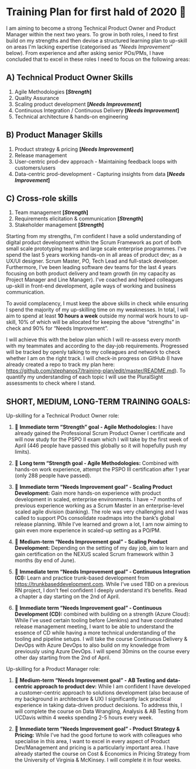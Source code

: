 # Training Plan for first hald of 2020 :muscle:

I am aiming to become a strong Technical Product Owner and Product Manager within the next two years. To grow in both roles, I need to first build on my strengths and then devise a structured learning plan to up-skill on areas I'm lacking expertise (categorised as *“Needs Improvement”* below). From experience and after asking senior POs/PMs, I have concluded that to excel in these roles I need to focus on the following areas: 

## A) Technical Product Owner Skills

1. Agile Methodologies **[*Strength*]**
2. Quality Assurance
3. Scaling product development **[*Needs Improvement*]**
4. Continuous Integration / Continuous Delivery **[*Needs Improvement*]**
5. Technical architecture & hands-on engineering

## B) Product Manager Skills

1. Product strategy & pricing **[*Needs Improvement*]**
2. Release management
3. User-centric prod-dev approach - Maintaining feedback loops with customers/users 
4. Data-centric prod-development - Capturing insights from data **[*Needs Improvement*]**

## C) Cross-role skills

1. Team management **[*Strength*]**
2. Requirements elicitation & communication **[*Strength*]**
3. Stakeholder management **[*Strength*]**

Starting from my strengths, I'm confident I have a solid understanding of digital product development within the Scrum Framework as port of both small scale prototyping teams and large scale enterprise programmes. I've spend the last 5 years working hands-on in all areas of product dev; as a UX/UI designer. Scrum Master, PO, Tech Lead and full-stack developer. Furthermore, I’ve been leading software dev teams for the last 4 years focusing on both product delivery and team growth (in my capacity as Project Manager and Line Manager). I’ve coached and helped colleagues up-skill in front-end development, agile ways of working and business communication. 

To avoid complacency, I must keep the above skills in check while ensuring I spend the majority of my up-skilling time on my weaknesses. In total, I will aim to spend at least **10 hours a week** outside my normal work hours to up-skill, 10% of which will be allocated for keeping the above “strengths” in check and 90% for “Needs Improvement”. 

I will achieve this with the below plan which I will re-assess every month with my teammates and according to the day-job requirements. Progressed will be tracked by openly talking to my colleagues and network to check whether I am on the right track. I will check-in progress on GitHub (I have already created a repo to track my plan here: https://github.com/stephanos7/training-plan/edit/master/README.md). To quantify my understanding of each topic I will use the PluralSight assessments to check where I stand.

## SHORT, MEDIUM, LONG-TERM TRAINING GOALS:

Up-skilling for a Technical Product Owner role:

1. :facepunch:  **Immediate term “Strength” goal - Agile Methodologies:** I have already gained the Professional Scrum Product Owner I certificate and will now study for the PSPO II exam which I will take by the first week of April (446 people have passed this globally so it will hopefully push my limits). 

2. :facepunch:  **Long term “Strength goal - Agile Methodologies:** Combined with hands-on work experience, attempt the PSPO III certification after 1 year (only 288 people have passed).

3. :facepunch:  **Immediate term “Needs Improvement goal” - Scaling Product Development:** Gain more hands-on experience with product development in scaled, enterprise environments. I have ~7 months of previous experience working as a Scrum Master in an enterprise-level scaled agile division (banking). The role was very challenging and I was called to support POs consolidate roadmaps into the bank’s global release planning. While I’ve learned and grown a lot, I am now aiming to gain even more experience in scaled-up setting as a PO/PM. 

4. :facepunch:  **Medium-term “Needs Improvement goal” - Scaling Product Development:** Depending on the setting of my day job, aim to learn and gain certification on the NEXUS scaled Scrum framework within 3 months (by end of June). 

5. :facepunch:  **Immediate term “Needs Improvement goal” - Continuous Integration (CI):** Learn and practice trunk-based development from https://trunkbaseddevelopment.com. While I’ve used TBD on a previous RN project, I don’t feel confident I deeply understand it’s benefits. Read a chapter a day starting on the 2nd of April.

6. :facepunch:  **Immediate term “Needs Improvement goal” - Continuous Development (CD):** combined with building on a strength (Azure Cloud): While I’ve used certain tooling before (Jenkins) and have coordinated release management meeting, I want to be able to understand the essence of CD while having a more technical understanding of the tooling and pipeline setups. I will take the course Continuous Delivery & DevOps with Azure DevOps to also build on my knowledge from previously using Azure DevOps. I will spend 30mins on the course every other day starting from the 2nd of April. 
 

Up-skilling for a Product Manager role:

1. :facepunch:  **Medium-term “Needs Improvement goal” - AB Testing and data-centric approach to product dev:** While I am confident I have developed a customer-centric approach to solutions development (also because of my background in architecture & UX) I significantly lack practical experience in taking data-driven product decisions. To address this, I will complete the course on Data Wrangling, Analysis & AB Testing from UCDavis within 4 weeks spending 2-5 hours every week.

2. :facepunch:  **Immediate term “Needs Improvement goal” - Product Strategy & Pricing:** While I’ve had the good fortune to work with colleagues who specialise in this area, I want to excel in every aspect of Product Dev/Management and pricing is a particularly important area. I have already started the course on Cost & Economics in Pricing Strategy from the University of Virginia & McKinsey. I will complete it in four weeks.
